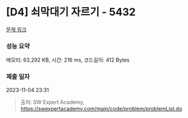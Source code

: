 # [D4] 쇠막대기 자르기 - 5432 

[문제 링크](https://swexpertacademy.com/main/code/problem/problemDetail.do?contestProbId=AWVl47b6DGMDFAXm) 

### 성능 요약

메모리: 63,292 KB, 시간: 216 ms, 코드길이: 412 Bytes

### 제출 일자

2023-11-04 23:31



> 출처: SW Expert Academy, https://swexpertacademy.com/main/code/problem/problemList.do